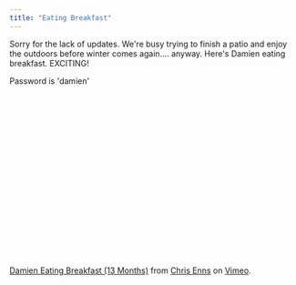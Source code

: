 ```yaml
---
title: "Eating Breakfast"
---
```

<p>Sorry for the lack of updates.  We're busy trying to finish a patio and enjoy the outdoors before winter comes again....  anyway.  Here's Damien eating breakfast.  EXCITING!</p>
<p>Password is 'damien'</p>
<p><object width="400" height="302"><param name="allowfullscreen" value="true" /><param name="allowscriptaccess" value="always" /><param name="movie" value="http://www.vimeo.com/moogaloop.swf?clip_id=1436284&amp;server=www.vimeo.com&amp;show_title=1&amp;show_byline=1&amp;show_portrait=0&amp;color=ffffff&amp;fullscreen=1" /><embed src="http://www.vimeo.com/moogaloop.swf?clip_id=1436284&amp;server=www.vimeo.com&amp;show_title=1&amp;show_byline=1&amp;show_portrait=0&amp;color=ffffff&amp;fullscreen=1" type="application/x-shockwave-flash" allowfullscreen="true" allowscriptaccess="always" width="400" height="302"></embed></object><br /><a href="http://www.vimeo.com/1436284?pg=embed&sec=1436284">Damien Eating Breakfast (13 Months)</a> from <a href="http://www.vimeo.com/ichris76?pg=embed&sec=1436284">Chris Enns</a> on <a href="http://vimeo.com?pg=embed&sec=1436284">Vimeo</a>.</p>
